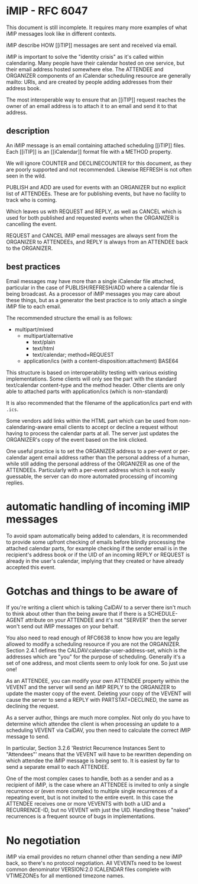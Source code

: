 # iMIP - RFC 6047

This document is still incomplete.  It requires many more examples
of what iMIP messages look like in different contexts.

iMIP describe HOW [[iTIP]] messages are sent and received via email.

iMIP is important to solve the "identity crisis" as it's called
within calendaring.  Many people have their calendar hosted on one
service, but their email address hosted somewhere else.  The
ATTENDEE and ORGANIZER components of an iCalendar scheduling resource
are generally mailto: URIs, and are created by people adding addresses
from their address book.

The most interoperable way to ensure that an [[iTIP]] request reaches the
owner of an email address is to attach it to an email and send it to that
address.

## description

An iMIP message is an email containing attached scheduling [[iTIP]] files.
Each [[iTIP]] is an [[iCalendar]] format file with a METHOD property.

We will ignore COUNTER and DECLINECOUNTER for this document, as they are
poorly supported and not recommended.  Likewise REFRESH is not often seen
in the wild.

PUBLISH and ADD are used for events with an ORGANIZER but no explicit list
of ATTENDEEs.  These are for publishing events, but have no facility to
track who is coming.

Which leaves us with REQUEST and REPLY, as well as CANCEL which is used for
both published and requested events when the ORGANIZER is cancelling the
event.

REQUEST and CANCEL iMIP email messages are always sent from the ORGANIZER
to ATTENDEEs, and REPLY is always from an ATTENDEE back to the ORGANIZER.

## best practices

Email messages may have more than a single iCalendar file attached, particular
in the case of PUBLISH/REFRESH/ADD where a calendar file is being broadcast.
As a processor of iMIP messages you may care about these things, but as a
generator the best practice is to only attach a single iMIP file to each email.

The recommended structure the email is as follows:

* multipart/mixed
  * multipart/alternative
    * text/plain
    * text/html
    * text/calendar; method=REQUEST
  * application/ics (with a content-disposition:attachment) BASE64

This structure is based on interoperability testing with various existing
implementations.  Some clients will only see the part with the standard
text/calendar content-type and the method header.  Other clients are only
able to attached parts with application/ics (which is non-standard)

It is also recommended that the filename of the application/ics part end
with `.ics`.

Some vendors add links within the HTML part which can be used from
non-calendaring-aware email clients to accept or decline a request
without having to process the calendar parts at all.  The server just
updates the ORGANIZER's copy of the event based on the link clicked.

One useful practice is to set the ORGANIZER address to a per-event or
per-calendar agent email address rather than the personal address of a
human, while still adding the personal address of the ORGANIZER as one
of the ATTENDEEs.  Particularly with a per-event address which is not
easily guessable, the server can do more automated processing of
incoming replies.

# automatic handling of incoming iMIP messages

To avoid spam automatically being added to calendars, it is recommended to
provide some upfront checking of emails before blindly processing the
attached calendar parts, for example checking if the sender email is in the
recipient's address book or if the UID of an incoming REPLY or REQUEST is
already in the user's calendar, implying that they created or have already
accepted this event.

# Gotchas and things to be aware of

If you're writing a client which is talking CalDAV to a server there isn't
much to think about other than the being aware that if there is a
SCHEDULE-AGENT attribute on your ATTENDEE and it's not "SERVER" then the
server won't send out iMIP messages on your behalf.

You also need to read enough of RFC6638 to know how you are legally allowed
to modify a scheduling resource if you are not the ORGANIZER.  Section 2.4.1
defines the CALDAV:calendar-user-address-set, which is the addresses which
are "you" for the purpose of scheduling.  Generally it's a set of one address,
and most clients seem to only look for one.  So just use one!

As an ATTENDEE, you can modify your own ATTENDEE property within the VEVENT
and the server will send an iMIP REPLY to the ORGANIZER to update the master
copy of the event.  Deleting your copy of the VEVENT will cause the server
to send a REPLY with PARTSTAT=DECLINED, the same as declining the request.

As a server author, things are much more complex.  Not only do you have to
determine which attendee the client is when processing an update to a
scheduling VEVENT via CalDAV, you then need to calculate the correct iMIP
message to send.

In particular, Section 3.2.6 'Restrict Recurrence Instances Sent to "Attendees"'
means that the VEVENT will have to be rewritten depending on which attendee the
iMIP message is being sent to.  It is easiest by far to send a separate email
to each ATTENDEE.

One of the most complex cases to handle, both as a sender and as a recipient of
iMIP, is the case where an ATTENDEE is invited to only a single recurrence or
(even more complex) to multiple single recurrences of a repeating event, but is
not invited to the entire event.  In this case the ATTENDEE receives one or more
VEVENTS with both a UID and a RECURRENCE-ID, but no VEVENT with just the UID.
Handling these "naked" recurrences is a frequent source of bugs in implementations.

# No negotiation

iMIP via email provides no return channel other than sending a new iMIP back,
so there's no protocol negotiation.  All VEVENTs need to be lowest common
denominator VERSION:2.0 ICALENDAR files complete with VTIMEZONEs for all
mentioned timezone names.
